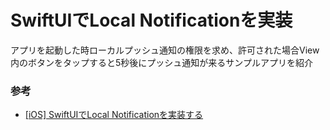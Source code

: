 #  SwiftUIでLocal Notificationを実装

アプリを起動した時ローカルプッシュ通知の権限を求め、許可された場合View内のボタンをタップすると5秒後にプッシュ通知が来るサンプルアプリを紹介

### 参考
- [[iOS] SwiftUIでLocal Notificationを実装する](https://note.com/u_chanmaru/n/n831992bd2732)
